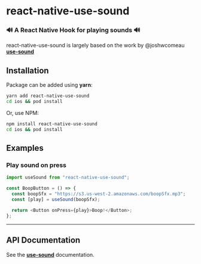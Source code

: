 # react-native-use-sound

### 🔊 A React Native Hook for playing sounds 🔊

react-native-use-sound is largely based on the work by @joshwcomeau **[use-sound](https://github.com/joshwcomeau/use-sound)**

## Installation

Package can be added using **yarn**:

```bash
yarn add react-native-use-sound
cd ios && pod install
```

Or, use NPM:

```bash
npm install react-native-use-sound
cd ios && pod install
```

## Examples

### Play sound on press

```js
import useSound from "react-native-use-sound";

const BoopButton = () => {
  const boopSfx = "https://s3.us-west-2.amazonaws.com/boopSfx.mp3";
  const [play] = useSound(boopSfx);

  return <Button onPress={play}>Boop!</Button>;
};
```

---

## API Documentation

See the **[use-sound](https://github.com/joshwcomeau/use-sound)** documentation.
